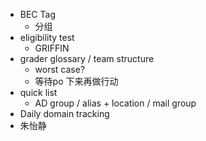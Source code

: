 - BEC Tag
	- 分组
- eligibility test
	- GRIFFIN
- grader glossary / team structure
	- worst case?
	- 等待po 下来再做行动
- quick list
	- AD group / alias + location / mail group
- Daily domain tracking
- 朱怡静